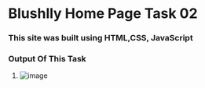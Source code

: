 # Blushlly Home Page Task 02

### This site was built using HTML,CSS, JavaScript

### Output Of This Task
1. ![image](https://github.com/coderskamrul/pdf/blob/main/imgs/Blushlly_Home.jpg)

